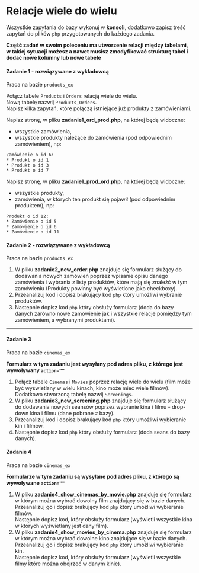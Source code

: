 #  Relacje wiele do wielu

Wszystkie zapytania do bazy wykonuj w **konsoli**, dodatkowo zapisz treść zapytań do plików ```php``` przygotowanych do każdego zadania.

**Część zadań w swoim poleceniu ma utworzenie relacji między tabelami, w takiej sytuacji możesz a nawet musisz zmodyfikować strukturę tabel i dodać nowe kolumny lub nowe tabele**

#### Zadanie 1 - rozwiązywane z wykładowcą

Praca na bazie `products_ex`  

Połącz tabele ```Products``` i ```Orders``` relacją wiele do wielu.  
Nową tabelę nazwij `Products_Orders`.  
Napisz kilka zapytań, które połączą istniejące już produkty z zamówieniami.

Napisz stronę, w pliku **zadanie1_ord_prod.php**, na której będą widoczne:
* wszystkie zamówienia,
* wszystkie produkty należące do zamówienia (pod odpowiednim zamówieniem), np:
```
Zamówienie o id 6:
* Produkt o id 1
* Produkt o id 3
* Produkt o id 7
```

Napisz stronę, w pliku **zadanie1_prod_ord.php**, na której będą widoczne:
* wszystkie produkty,
* zamówienia, w których ten produkt się pojawił (pod odpowiednim produktem), np:
```
Produkt o id 12:
* Zamówienie o id 5
* Zamówienie o id 6
* Zamówienie o id 11
```

#### Zadanie 2 - rozwiązywane z wykładowcą

Praca na bazie `products_ex`  

1. W pliku **zadanie2_new_order.php** znajduje się formularz służący do dodawania nowych zamówień poprzez wpisanie opisu danego zamówienia i wybrania z listy produktów, które mają się znaleźć w tym zamówieniu (Produkty powinny być wyświetlone jako checkboxy).
2. Przeanalizuj kod i dopisz brakujący kod ``php`` który umożliwi wybranie produktów.
3. Następnie dopisz kod ``php`` który obsłuży formularz (doda do bazy danych zarówno nowe zamówienie jak i wszystkie relacje pomiędzy tym zamówieniem, a wybranymi produktami).

-------------------------------------------------------------------------------

#### Zadanie 3

Praca na bazie `cinemas_ex`  

**Formularz w tym zadaniu jest wysyłany pod adres pliku, z którego jest wywoływany `action=""`**

1. Połącz tabele `Cinemas` i `Movies` poprzez relację wiele do wielu (film może być wyświetlany w wielu kinach, kino może mieć wiele filmów). Dodatkowo stworzoną tabelę nazwij `Screenings`.
2. W pliku **zadanie3_new_screening.php** znajduje się formularz służący do dodawania nowych seansów poprzez wybranie kina i filmu - drop-down kina i filmu (dane pobrane z bazy).
3. Przeanalizuj kod i dopisz brakujący kod ``php`` który umożliwi wybieranie kin i filmów.
4. Następnie dopisz kod ``php`` który obsłuży formularz (doda seans do bazy danych).

#### Zadanie 4

Praca na bazie `cinemas_ex`  

**Formularze w tym zadaniu są wysyłane pod adres pliku, z którego są wywoływane `action=""`**

1. W pliku **zadanie4_show_cinemas_by_movie.php** znajduje się formularz w którym można wybrać dowolny film znajdujący się w bazie danych.  
   Przeanalizuj go i dopisz brakujący kod ``php`` który umożliwi wybieranie filmów.  
   Następnie dopisz kod, który obsłuży formularz (wyświetli wszystkie kina w których wyświetlany jest dany film).
2. W pliku **zadanie4_show_movies_by_cinema.php** znajduje się formularz w którym można wybrać dowolne kino znajdujące się w bazie danych.  
   Przeanalizuj go i dopisz brakujący kod ``php`` który umożliwi wybieranie kin.  
   Następnie dopisz kod, który obsłuży formularz (wyświetli wszystkie filmy które można obejrzeć w danym kinie).



